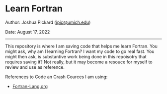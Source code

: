 # Learn Fortran

Author: Joshua Pickard (jpic@umich.edu)

Date: August 17, 2022

---

This repository is where I am saving code that helps me learn Fortran. You might ask, why am I learning Fortran? I want my code to go real fast. You might then ask, is substantive work being done in this repoisotry that requires saving it? Not really, but it may become a resouce for myself to review and use as reference.

References to Code an Crash Cources I am using:
- [Fortran-Lang.org](https://fortran-lang.org/learn/quickstart/derived_types)

